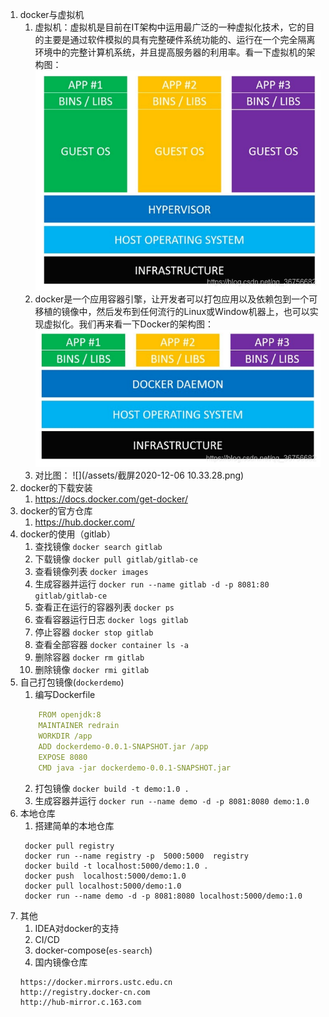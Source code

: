 1. docker与虚拟机
    1. 虚拟机：虚拟机是目前在IT架构中运用最广泛的一种虚拟化技术，它的目的主要是通过软件模拟的具有完整硬件系统功能的、运行在一个完全隔离环境中的完整计算机系统，并且提高服务器的利用率。看一下虚拟机的架构图：
    ![](/assets/20200804230340578.png)
    2. docker是一个应用容器引擎，让开发者可以打包应用以及依赖包到一个可移植的镜像中，然后发布到任何流行的Linux或Window机器上，也可以实现虚拟化。我们再来看一下Docker的架构图：
    ![](/assets/2020080423032037.png)
    3. 对比图：
    ![](/assets/截屏2020-12-06 10.33.28.png)
2. docker的下载安装
    1. https://docs.docker.com/get-docker/
3. docker的官方仓库
    1. https://hub.docker.com/
4. docker的使用（gitlab）
    1. 查找镜像 `docker search gitlab`
    2. 下载镜像 `docker pull gitlab/gitlab-ce`
    3. 查看镜像列表 `docker images`
    4. 生成容器并运行 `docker run --name gitlab -d -p 8081:80 gitlab/gitlab-ce`
    5. 查看正在运行的容器列表 `docker ps`
    6. 查看容器运行日志 `docker logs gitlab`
    7. 停止容器 `docker stop gitlab`
    8. 查看全部容器 `docker container ls -a`
    9. 删除容器 `docker rm gitlab`
    10. 删除镜像 `docker rmi gitlab`
5. 自己打包镜像(`dockerdemo`)
    1. 编写Dockerfile
    ```yml
        FROM openjdk:8
        MAINTAINER redrain
        WORKDIR /app
        ADD dockerdemo-0.0.1-SNAPSHOT.jar /app
        EXPOSE 8080
        CMD java -jar dockerdemo-0.0.1-SNAPSHOT.jar
    ```
    2. 打包镜像 `docker build -t demo:1.0 .`
    3. 生成容器并运行 `docker run --name demo -d -p 8081:8080 demo:1.0`
6. 本地仓库
    1. 搭建简单的本地仓库
    ```
     docker pull registry
     docker run --name registry -p  5000:5000  registry
     docker build -t localhost:5000/demo:1.0 .
     docker push  localhost:5000/demo:1.0
     docker pull localhost:5000/demo:1.0     
     docker run --name demo -d -p 8081:8080 localhost:5000/demo:1.0  
    ```
7. 其他
    1. IDEA对docker的支持
    2. CI/CD
    3. docker-compose(`es-search`)
    4. 国内镜像仓库
    ```
    https://docker.mirrors.ustc.edu.cn
    http://registry.docker-cn.com
    http://hub-mirror.c.163.com
    ```

